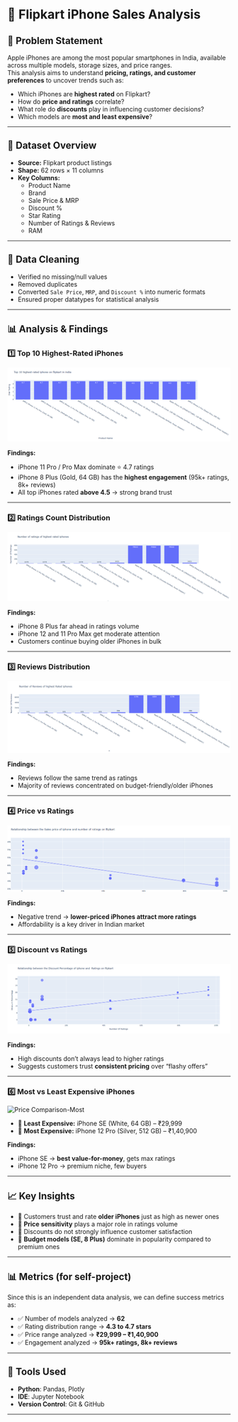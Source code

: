 # 📱 Flipkart iPhone Sales Analysis  

## 📝 Problem Statement  
Apple iPhones are among the most popular smartphones in India, available across multiple models, storage sizes, and price ranges.  
This analysis aims to understand **pricing, ratings, and customer preferences** to uncover trends such as:  
- Which iPhones are **highest rated** on Flipkart?  
- How do **price and ratings** correlate?  
- What role do **discounts** play in influencing customer decisions?  
- Which models are **most and least expensive**?  

---

## 📂 Dataset Overview  
- **Source:** Flipkart product listings  
- **Shape:** 62 rows × 11 columns  
- **Key Columns:**  
  - Product Name  
  - Brand  
  - Sale Price & MRP  
  - Discount %  
  - Star Rating  
  - Number of Ratings & Reviews  
  - RAM  

---

## 🧹 Data Cleaning  
- Verified no missing/null values  
- Removed duplicates  
- Converted `Sale Price`, `MRP`, and `Discount %` into numeric formats  
- Ensured proper datatypes for statistical analysis  

---

## 📊 Analysis & Findings  

### 1️⃣ Top 10 Highest-Rated iPhones  
![Top Rated iPhones](Top_10.png)  

**Findings:**  
- iPhone 11 Pro / Pro Max dominate ⭐ 4.7 ratings  
- iPhone 8 Plus (Gold, 64 GB) has the **highest engagement** (95k+ ratings, 8k+ reviews)  
- All top iPhones rated **above 4.5** → strong brand trust  

---

### 2️⃣ Ratings Count Distribution  
![Ratings Count](num_rating.png)  

**Findings:**  
- iPhone 8 Plus far ahead in ratings volume  
- iPhone 12 and 11 Pro Max get moderate attention  
- Customers continue buying older iPhones in bulk  

---

### 3️⃣ Reviews Distribution  
![Reviews Count](num_Review.png)  

**Findings:**  
- Reviews follow the same trend as ratings  
- Majority of reviews concentrated on budget-friendly/older iPhones  

---

### 4️⃣ Price vs Ratings  
![Price vs Ratings](sale_vs_rating.png)  

**Findings:**  
- Negative trend → **lower-priced iPhones attract more ratings**  
- Affordability is a key driver in Indian market  

---

### 5️⃣ Discount vs Ratings  
![Discount vs Ratings](sale_vs_.png)  

**Findings:**  
- High discounts don’t always lead to higher ratings  
- Suggests customers trust **consistent pricing** over “flashy offers”  

---

### 6️⃣ Most vs Least Expensive iPhones  
![Price Comparison-Most](mostexp.png)
                        




- 💸 **Least Expensive:** iPhone SE (White, 64 GB) – ₹29,999  
- 💎 **Most Expensive:** iPhone 12 Pro (Silver, 512 GB) – ₹1,40,900  

**Findings:**  
- iPhone SE → **best value-for-money**, gets max ratings  
- iPhone 12 Pro → premium niche, few buyers  

---

## 📈 Key Insights  
- 📌 Customers trust and rate **older iPhones** just as high as newer ones  
- 📌 **Price sensitivity** plays a major role in ratings volume  
- 📌 Discounts do not strongly influence customer satisfaction  
- 📌 **Budget models (SE, 8 Plus)** dominate in popularity compared to premium ones  

---

## 📊 Metrics (for self-project)  
Since this is an independent data analysis, we can define success metrics as:  
- ✅ Number of models analyzed → **62**  
- ✅ Rating distribution range → **4.3 to 4.7 stars**  
- ✅ Price range analyzed → **₹29,999 – ₹1,40,900**  
- ✅ Engagement analyzed → **95k+ ratings, 8k+ reviews**  

---

## 🚀 Tools Used  
- **Python**: Pandas, Plotly  
- **IDE**: Jupyter Notebook  
- **Version Control**: Git & GitHub  

---
